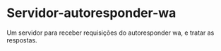 # Servidor-autoresponder-wa
Um servidor para receber requisições do autoresponder wa, e tratar as respostas.
